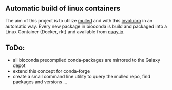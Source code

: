 Automatic build of linux containers
-----------------------------------

The aim of this project is to utilize [mulled](https://github.com/mulled/mulled) and with this [involucro](https://github.com/involucro/involucro) in an automatic way. Every new package in
bioconda is build and packaged into a Linux Container (Docker, rkt) and available from [quay.io](https://quay.io/organization/mulled).



ToDo:
-----

 * all bioconda precompiled conda-packages are mirrored to the Galaxy depot
 * extend this concept for conda-forge
 * create a small command line utility to query the mulled repo, find packages and versions ...
